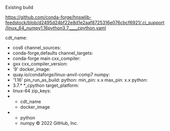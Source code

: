 

Existing build

https://github.com/conda-forge/hnswlib-feedstock/blob/d2495d24bf22e8d1e2aaf8725316e076cbcf6921/.ci_support/linux_64_numpy1.16python3.7.____cpython.yaml


cdt_name:
- cos6
channel_sources:
- conda-forge,defaults
channel_targets:
- conda-forge main
cxx_compiler:
- gxx
cxx_compiler_version:
- '9'
docker_image:
- quay.io/condaforge/linux-anvil-comp7
numpy:
- '1.16'
pin_run_as_build:
  python:
    min_pin: x.x
    max_pin: x.x
python:
- 3.7.* *_cpython
target_platform:
- linux-64
zip_keys:
- - cdt_name
  - docker_image
- - python
  - numpy
© 2022 GitHub, Inc.


